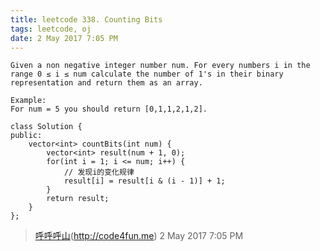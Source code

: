 ```yaml
---
title: leetcode 338. Counting Bits
tags: leetcode, oj
date: 2 May 2017 7:05 PM
---
```

	Given a non negative integer number num. For every numbers i in the range 0 ≤ i ≤ num calculate the number of 1's in their binary representation and return them as an array.
	
	Example:
	For num = 5 you should return [0,1,1,2,1,2].

	class Solution {
	public:
	    vector<int> countBits(int num) {
	        vector<int> result(num + 1, 0);
	        for(int i = 1; i <= num; i++) {
	            // 发现i的变化规律
	            result[i] = result[i & (i - 1)] + 1;
	        }
	        return result;
	    }
	};

> [呼呼呼山]()(http://code4fun.me)
> 2 May 2017 7:05 PM 

